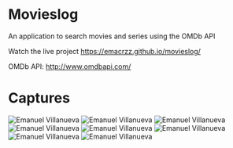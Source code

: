 # Movieslog

An application to search movies and series using the OMDb API

Watch the live project https://emacrzz.github.io/movieslog/

OMDb API: http://www.omdbapi.com/

# Captures

![Emanuel Villanueva](https://repository-images.githubusercontent.com/277400923/67201c00-bf83-11ea-984f-d4a53424ed8d)
![Emanuel Villanueva](https://repository-images.githubusercontent.com/277400923/7449c180-c760-11ea-98f5-883a5d797e3c)
![Emanuel Villanueva](https://repository-images.githubusercontent.com/277400923/08b42400-c761-11ea-96d9-0f108dbd67de)
![Emanuel Villanueva](https://repository-images.githubusercontent.com/277400923/f639ea80-c760-11ea-9c7d-c3e5e854404a)
![Emanuel Villanueva](https://repository-images.githubusercontent.com/277400923/018d1600-c761-11ea-8558-fed4c525db97)
![Emanuel Villanueva](https://repository-images.githubusercontent.com/277400923/cab70000-c760-11ea-81f4-cac03257dad0)
![Emanuel Villanueva](https://repository-images.githubusercontent.com/277400923/e4584780-c760-11ea-901e-ce7a1853687a)
![Emanuel Villanueva](https://repository-images.githubusercontent.com/277400923/9cd1bb80-c760-11ea-9754-ccec4ba1784f)

